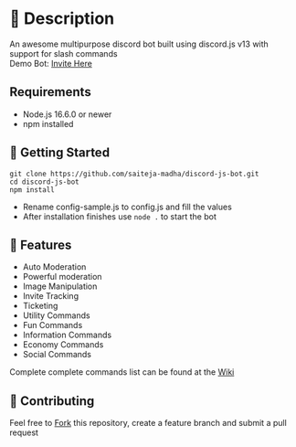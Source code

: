 # 🤖 Description
An awesome multipurpose discord bot built using discord.js v13 with support for slash commands<br>
Demo Bot: [Invite Here](https://discord.com/oauth2/authorize?client_id=752922609733337190&permissions=8&scope=bot%20applications.commands)

## Requirements
- Node.js 16.6.0 or newer
- npm installed

## 🚀 Getting Started
```
git clone https://github.com/saiteja-madha/discord-js-bot.git
cd discord-js-bot
npm install
```
- Rename config-sample.js to config.js and fill the values
- After installation finishes use `node .` to start the bot

## 📝 Features
- Auto Moderation
- Powerful moderation
- Image Manipulation
- Invite Tracking
- Ticketing
- Utility Commands
- Fun Commands
- Information Commands
- Economy Commands
- Social Commands

Complete complete commands list can be found at the [Wiki](https://github.com/saiteja-madha/discord-js-bot/wiki)

## 🤝 Contributing
Feel free to [Fork](https://github.com/saiteja-madha/discord-js-bot/fork) this repository, create a feature branch and submit a pull request

